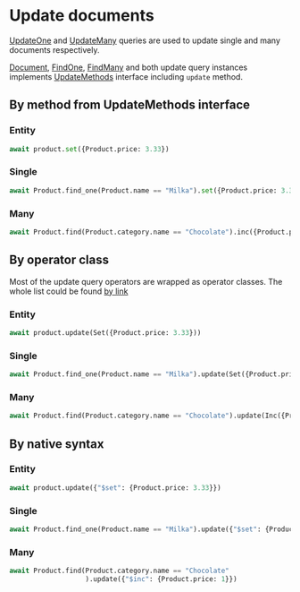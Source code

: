 # Update documents

[UpdateOne](/api/queries/#updateone) and [UpdateMany](/api/queries/#updatemany) queries are used to update single and many documents respectively.

[Document](/api/document/), [FindOne](/api/queries/#findone), [FindMany](/api/queries/#findmany) and both update query instances implements [UpdateMethods](/api/interfaces/#updatemethods) interface including `update` method.  

## By method from UpdateMethods interface

### Entity
```python
await product.set({Product.price: 3.33})
```

### Single
```python
await Product.find_one(Product.name == "Milka").set({Product.price: 3.33})
```

### Many
```python
await Product.find(Product.category.name == "Chocolate").inc({Product.price: 1})
```

## By operator class

Most of the update query operators are wrapped as operator classes. The whole list could be found [by link](/api/operators/update/)

### Entity
```python
await product.update(Set({Product.price: 3.33}))
```

### Single
```python
await Product.find_one(Product.name == "Milka").update(Set({Product.price: 3.33}))
```

### Many
```python
await Product.find(Product.category.name == "Chocolate").update(Inc({Product.price: 1}))
```

## By native syntax

### Entity
```python
await product.update({"$set": {Product.price: 3.33}})
```

### Single
```python
await Product.find_one(Product.name == "Milka").update({"$set": {Product.price: 3.33}})
```

### Many
```python
await Product.find(Product.category.name == "Chocolate"
                   ).update({"$inc": {Product.price: 1}})
```